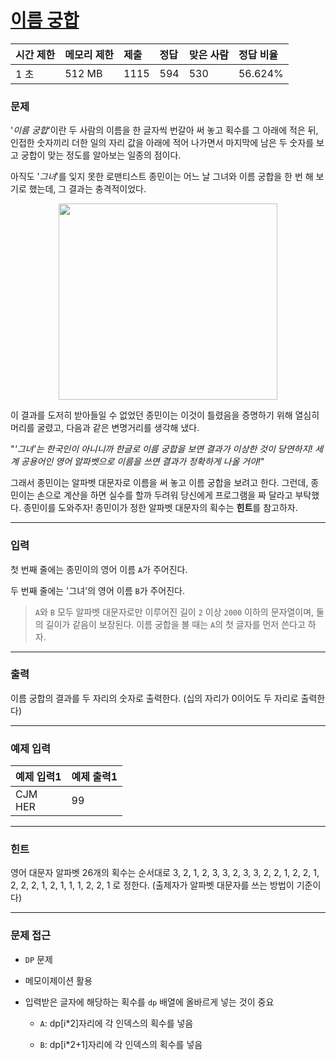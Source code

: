 # [이름 궁합](https://www.acmicpc.net/problem/15312)

<div align = center>

| 시간 제한 | 메모리 제한 | 제출 | 정답 | 맞은 사람 | 정답 비율 |
| :-------- | :---------- | :--- | :--- | :-------- | :-------- |
| 1 초      | 512 MB      | 1115 | 594  | 530       | 56.624%   |

</div>

### 문제

'*이름 궁합*'이란 두 사람의 이름을 한 글자씩 번갈아 써 놓고 획수를 그 아래에 적은 뒤, 인접한 숫자끼리 더한 일의 자리 값을 아래에 적어 나가면서 마지막에 남은 두 숫자를 보고 궁합이 맞는 정도를 알아보는 일종의 점이다.

아직도 '*그녀*'를 잊지 못한 로맨티스트 종민이는 어느 날 그녀와 이름 궁합을 한 번 해 보기로 했는데, 그 결과는 충격적이었다.

<div align=center>
  <img src="https://onlinejudgeimages.s3-ap-northeast-1.amazonaws.com/problem/15312/1.jpg" width="350" height="314" />
</div>

이 결과를 도저히 받아들일 수 없었던 종민이는 이것이 틀렸음을 증명하기 위해 열심히 머리를 굴렸고, 다음과 같은 변명거리를 생각해 냈다.

"*'그녀'는 한국인이 아니니까 한글로 이름 궁합을 보면 결과가 이상한 것이 당연하지! 세계 공용어인 영어 알파벳으로 이름을 쓰면 결과가 정확하게 나올 거야!*"

그래서 종민이는 알파벳 대문자로 이름을 써 놓고 이름 궁합을 보려고 한다. 그런데, 종민이는 손으로 계산을 하면 실수를 할까 두려워 당신에게 프로그램을 짜 달라고 부탁했다. 종민이를 도와주자! 종민이가 정한 알파벳 대문자의 획수는 **힌트**를 참고하자.

---

### 입력

첫 번째 줄에는 종민이의 영어 이름 `A`가 주어진다. 

두 번째 줄에는 '그녀'의 영어 이름 `B`가 주어진다.

>`A`와 `B` 모두 알파벳 대문자로만 이루어진 길이 `2` 이상 `2000` 이하의 문자열이며, 둘의 길이가 같음이 보장된다. 이름 궁합을 볼 때는 `A`의 첫 글자를 먼저 쓴다고 하자.

---

### 출력

이름 궁합의 결과를 두 자리의 숫자로 출력한다. (십의 자리가 0이어도 두 자리로 출력한다)

---

### 예제 입력

| 예제 입력1  | 예제 출력1 |
| :---------- | :--------- |
| CJM<br/>HER | 99         |

---

### 힌트

영어 대문자 알파벳 26개의 획수는 순서대로 3, 2, 1, 2, 3, 3, 2, 3, 3, 2, 2, 1, 2, 2, 1, 2, 2, 2, 1, 2, 1, 1, 1, 2, 2, 1 로 정한다. (출제자가 알파벳 대문자를 쓰는 방법이 기준이다)

---

### 문제 접근

  - `DP` 문제

  - 메모이제이션 활용

  - 입력받은 글자에 해당하는 획수를 `dp` 배열에 올바르게 넣는 것이 중요

    - `A`: dp[i*2]자리에 각 인덱스의 획수를 넣음

    - `B`: dp[i*2+1]자리에 각 인덱스의 획수를 넣음